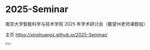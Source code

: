 # 2025-Seminar

南京大学智能科学与技术学院 2025 年学术研讨会（戴望州老师课题组） 

主页 https://xinshuangz.github.io/2025-Seminar/



<img src="E:\2025-Seminar\image\nju.png" alt="nju" style="zoom:50%;" />



